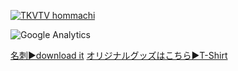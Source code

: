 
<!--
![Front img](https://github.com/takagotch/takagotch/blob/master/v4mJFCT.jpg)
-->

[![TKVTV hommachi](http://img.youtube.com/vi/IRjnyZKCtH4/0.jpg)](https://www.youtube.com/watch?v=IRjnyZKCtH4 "TKVTV hommachi")

<!-- html
<iframe width="560" height="315" src="https://www.youtube.com/embed/ZB5UmVijals" frameborder="0" allow="accelerometer; autoplay; clipboard-write; encrypted-media; gyroscope; picture-in-picture" allowfullscreen></iframe>
-->

![Google Analytics](https://www.google-analytics.com/collect?v=1&tid=UA-174694405-1&cid=555&t=pageview&ec=repo&ea=open&dp=%2F&dt=%2F)

[名刺▶download it](https://raw.githubusercontent.com/takagotch/takagotch/master/desktop/businesscard1.pdf)
[オリジナルグッズはこちら▶T-Shirt](https://takagotch.github.io/page63/shop/?fbclid=IwAR1_7pM4r0kSsRjjsXs0dcBYRsehRpjMbk6YYXcgiiC9iSCQgmMdQIFv-c4#/)

<!-- 
<table style="border: 1px solid #CCC; border-collapse: collapse;">
  <tbody style="border: none;">
    <tr valign="top">
      <td width="50%" align="center" style="border: none;">
        [![TKVTV hommachi](http://img.youtube.com/vi/IRjnyZKCtH4/0.jpg)](https://www.youtube.com/watch?v=IRjnyZKCtH4 "TKVTV hommachi")
        
        <img height="300px" src="https://github-readme-stats.vercel.app/api?username=takagotch&show_icons=true">
        
        <p>収益力</p>
        <img src="https://github.com/takagotch/takagotch/blob/master/desktop/board1.png">
        
        <img src="https://github-profile-trophy.vercel.app/?username=takagotch">
        <img src="https://gpvc.arturio.dev/takagotch">
        <img src="https://badges.pufler.dev/years/takagotch">
        <img src="https://badges.pufler.dev/repos/takagotch">
        
      </td>
      <td width="50%" align="center" style="border: none;">
        [![TKVTV hommachi](http://img.youtube.com/vi/IRjnyZKCtH4/0.jpg)](https://www.youtube.com/watch?v=IRjnyZKCtH4 "TKVTV hommachi")
        
        <img height="300px" src="https://wakatime.com/share/@takagotch/9e2dcaec-ba40-4697-9a36-0e00e2aba570.svg">
        
      </td>
    </tr>
  </tbody>
</table>
-->


